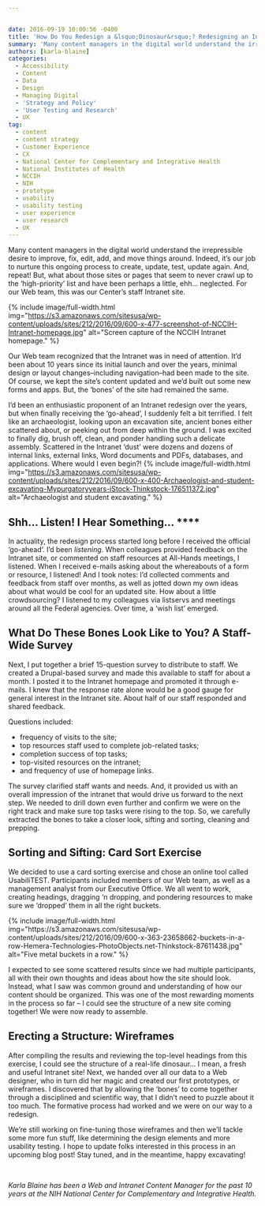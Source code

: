 ```yaml
---


date: 2016-09-19 10:00:56 -0400
title: 'How Do You Redesign a &lsquo;Dinosaur&rsquo;? Redesigning an Intranet Site\: the Beginning Stages'
summary: 'Many content managers in the digital world understand the irrepressible desire to improve, fix, edit, add, and move things around. Indeed, it’s our job to nurture this ongoing process to create, update, test, update again. And, repeat! But, what about those sites or pages that seem to never crawl up to the &lsquo;high-priority&rsquo; list and'
authors: [karla-blaine]
categories:
  - Accessibility
  - Content
  - Data
  - Design
  - Managing Digital
  - 'Strategy and Policy'
  - 'User Testing and Research'
  - UX
tag:
  - content
  - content strategy
  - Customer Experience
  - CX
  - National Center for Complementary and Integrative Health
  - National Institutes of Health
  - NCCIH
  - NIH
  - prototype
  - usability
  - usability testing
  - user experience
  - user research
  - UX
---
```


Many content managers in the digital world understand the irrepressible desire to improve, fix, edit, add, and move things around. Indeed, it’s  our job to nurture this ongoing process to create, update, test, update again. And, repeat! But, what about those sites or pages that seem to never crawl up to the ‘high-priority’ list and have been perhaps a little, ehh… neglected. For our Web team, this was our Center’s  staff Intranet site.


{% include image/full-width.html img="https://s3.amazonaws.com/sitesusa/wp-content/uploads/sites/212/2016/09/600-x-477-screenshot-of-NCCIH-Intranet-homepage.jpg" alt="Screen capture of the NCCIH Intranet homepage." %}

Our Web team recognized that the Intranet was in need of attention. It’d been about 10 years since its initial launch and over the years, minimal design or layout changes&#8211;including navigation&#8211;had been made to the site. Of course, we kept the site’s  content updated and we’d built out some new forms and apps. But, the ‘bones’ of the site had remained the same. 

I’d been an enthusiastic proponent of an Intranet redesign over the years, but when finally receiving the ‘go-ahead’, I suddenly felt a bit terrified. I felt like an archaeologist, looking upon an excavation site, ancient bones either scattered about, or peeking out from deep within the ground. I was excited to finally dig, brush off, clean, and ponder handling such a delicate assembly. Scattered in the Intranet ‘dust’ were dozens and dozens of internal links, external links, Word documents and PDFs, databases, and applications. Where would I even begin?! 
{% include image/full-width.html img="https://s3.amazonaws.com/sitesusa/wp-content/uploads/sites/212/2016/09/600-x-400-Archaeologist-and-student-excavating-Mypurgatoryyears-iStock-Thinkstock-176511372.jpg" alt="Archaeologist and student excavating." %} 

## Shh… Listen! I Hear Something… ****

In actuality, the redesign process started long before I received the official ‘go-ahead’. I’d been </span>_<span style="font-weight: 400">listening</span>_<span style="font-weight: 400">. When colleagues provided feedback on the Intranet site, or commented on staff resources at All-Hands meetings, I listened. When I received e-mails asking about the whereabouts of a form or resource, I listened!  And I took notes: I’d collected comments and feedback from staff over months, as well as jotted down my own ideas about what would be cool for an updated site. How about a little crowdsourcing? I listened to my colleagues via listservs and meetings around all the Federal agencies. Over time, a ‘wish list’ emerged.</p> 

<h2>
  What Do These Bones Look Like to You?  A Staff-Wide Survey
</h2>

<p>
  Next, I put together a brief 15-question survey to distribute to staff. We created a Drupal-based survey and made this available to staff for about a month. I posted it to the Intranet homepage and promoted it through e-mails. I knew that the response rate alone would be a good gauge for general interest in the Intranet site. About half of our staff responded and shared feedback.
</p>

<p>
  Questions included:
</p>

<ul>
  <li style="font-weight: 400">
    frequency of visits to the site;
  </li>
  <li style="font-weight: 400">
    top resources staff used to complete job-related tasks;
  </li>
  <li style="font-weight: 400">
    completion success of top tasks;
  </li>
  <li style="font-weight: 400">
    top-visited resources on the intranet;
  </li>
  <li style="font-weight: 400">
    and frequency of use of homepage links. 
  </li>
</ul>

<p>
  The survey clarified staff wants and needs. And, it provided us with an overall impression of the intranet that would drive us forward to the next step. We needed to drill down even further and confirm we were on the right track and make sure top tasks were rising to the top. So, we carefully extracted the bones to take a closer look, sifting and sorting, cleaning and prepping.
</p>

<h2>
  Sorting and Sifting: Card Sort Exercise
</h2>

<p>
  We decided to use a card sorting exercise and chose an online tool called UsabiliTEST. Participants included members of our Web team, as well as a management analyst from our Executive Office. We all went to work, creating headings, dragging ‘n dropping, and pondering resources to make sure we ‘dropped’ them in all the right buckets.
</p> 
{% include image/full-width.html img="https://s3.amazonaws.com/sitesusa/wp-content/uploads/sites/212/2016/09/600-x-363-23658662-buckets-in-a-row-Hemera-Technologies-PhotoObjects.net-Thinkstock-87611438.jpg" alt="Five metal buckets in a row." %} 

<p>
  I expected to see some scattered results since we had multiple participants, all with their own thoughts and ideas about how the site should look. Instead, what I saw was common ground and understanding of how our content should be organized. This was one of the most rewarding moments in the process so far &#8211; I could see the structure of a new site coming together! We were now ready to assemble.
</p>

<h2>
  Erecting a Structure: Wireframes
</h2>

<p>
  After compiling the results and reviewing the top-level headings from this exercise, I could see the structure of a real-life dinosaur… I mean, a fresh and useful Intranet site! Next, we handed over all our data to a Web designer, who in turn did her magic and created our first prototypes, or wireframes. I discovered that by allowing the ‘bones’ to come together through a disciplined and scientific way, that I didn’t need to puzzle about it too much. The formative process had worked and we were on our way to a redesign.
</p>

<p>
  We’re still working on fine-tuning those wireframes and then we’ll tackle some more fun stuff, like determining the design elements and more usability testing. I hope to update folks interested in this process in an upcoming blog post! Stay tuned, and in the meantime, happy excavating!
</p>

<p>
  &nbsp;
</p>

<p>
  <i>Karla Blaine has been a Web and Intranet Content Manager for the past 10 years at the NIH National Center for Complementary and Integrative Health.</i>
</p>